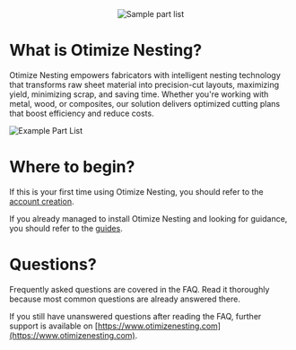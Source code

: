 <div align="center">
  <img src="/index/otimizeNestingLogoHorizontal.png" alt="Sample part list">
</div>

# What is Otimize Nesting?

Otimize Nesting empowers fabricators with intelligent nesting technology that transforms raw sheet material into precision-cut layouts, maximizing yield, minimizing scrap, and saving time. Whether you're working with metal, wood, or composites, our solution delivers optimized cutting plans that boost efficiency and reduce costs.

![Example Part List](/index/otimizeNestingScreenshot.png)

# Where to begin?

If this is your first time using Otimize Nesting, you should refer to the [account creation](tutorial/creating-an-account.md).

If you already managed to install Otimize Nesting and looking for guidance, you should refer to the [guides](tutorial/overview.md).

# Questions?
Frequently asked questions are covered in the FAQ. Read it thoroughly because most common questions are already answered there.

If you still have unanswered questions after reading the FAQ, further support is available on [https://www.otimizenesting.com](https://www.otimizenesting.com).
